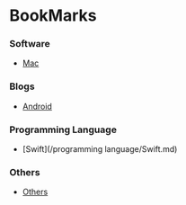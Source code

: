 # BookMarks
### Software

* [Mac](/software/Mac.md)

### Blogs

* [Android](/blogs/Android.md)

### Programming Language

* [Swift](/programming language/Swift.md)

### Others

* [Others](others.md)

